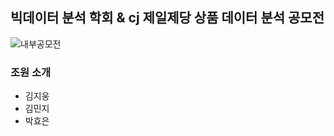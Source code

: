 ## 빅데이터 분석 학회 & cj 제일제당 상품 데이터 분석 공모전

![내부공모전](https://github.com/kgw08003/BDA_contest_CJ_CheilJedang/assets/109195054/41eecd82-4e87-4ddc-8ff5-d03a7869ec60)

### 조원 소개
- 김지웅
- 김민지
- 박효은
